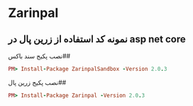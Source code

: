# Zarinpal
نمونه کد استفاده از زرین پال در asp net core
----------------------------
نصب پکیج سند باکس##
```ruby
PM> Install-Package ZarinpalSandbox -Version 2.0.3
```
نصب پکیج زرین پال##
```ruby
PM> Install-Package Zarinpal -Version 2.0.3
```
